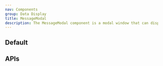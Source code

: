 ```yaml
---
nav: Components
group: Data Display
title: MessageModal
description: The MessageModal component is a modal window that can display either a message in Markdown format or a message input field for editing the message.
---
```


## Default

<code src="./demos/index.tsx" center></code>

## APIs

<API></API>
